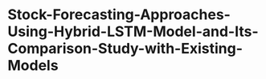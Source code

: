 # Stock-Forecasting-Approaches-Using-Hybrid-LSTM-Model-and-Its-Comparison-Study-with-Existing-Models
